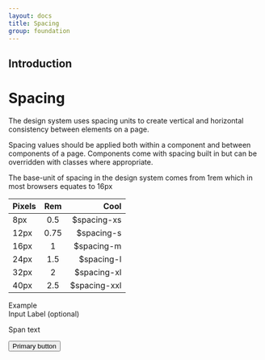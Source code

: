 ```yaml
---
layout: docs
title: Spacing
group: foundation
---
```


## Introduction

# Spacing

The design system uses spacing units to create vertical and horizontal consistency between elements on a page.

Spacing values should be applied both within a component and between components of a page. Components come with spacing built in but can be overridden with classes where appropriate.

The base-unit of spacing in the design system comes from 1rem which in most browsers equates to 16px



| Pixels    | Rem   | Cool           |
| --------- |:-----:| -------------: |
| 8px       | 0.5   |   $spacing-xs  |
| 12px      | 0.75  |   $spacing-s   |
| 16px      | 1     |   $spacing-m   |
| 24px      | 1.5   |   $spacing-l   |
| 32px      | 2     |   $spacing-xl  |
| 40px      | 2.5   |   $spacing-xxl |

<div class="c-example">
    <span class="c-example__tag">Example</span>
    <div class="c-example__box">
        <label>Input Label (optional)</label>
        <p>Span text</p>    
        <button type="button" class="c-btn c-btn--primary">Primary button</button>
    </div>
</div>